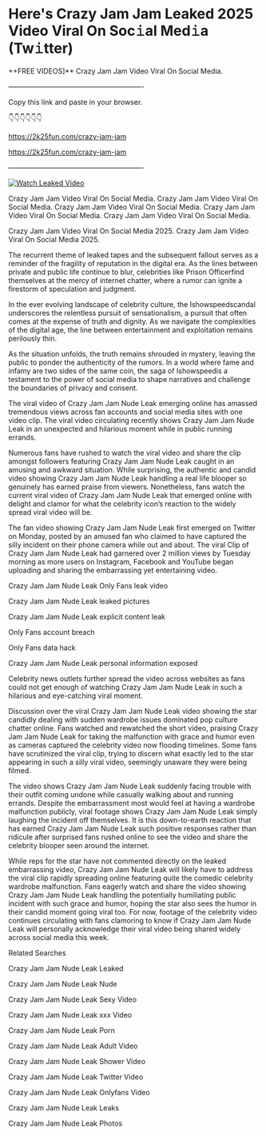 # Here's Crazy Jam Jam Leaked 2025 Video Viral On Soc𝚒al Med𝚒a (Tw𝚒tter)

++FREE VIDEOS]** Crazy Jam Jam Video Viral On Social Media.

———————————————————-

Copy this link and paste in your browser.

👇👇👇👇👇👇

https://2k25fun.com/crazy-jam-jam

https://2k25fun.com/crazy-jam-jam

———————————————————-

[![Watch Leaked Video](https://miro.medium.com/v2/resize:fit:828/format:webp/1*cilzJN44JGOrTw9NJCrNHA.gif "Watch Leaked Video")](https://2k25fun.com/crazy-jam-jam)

Crazy Jam Jam Video Viral On Social Media. Crazy Jam Jam Video Viral On Social Media. Crazy Jam Jam Video Viral On Social Media. Crazy Jam Jam Video Viral On Social Media. Crazy Jam Jam Video Viral On Social Media.

Crazy Jam Jam Video Viral On Social Media 2025. Crazy Jam Jam Video Viral On Social Media 2025.

The recurrent theme of leaked tapes and the subsequent fallout serves as a reminder of the fragility of reputation in the digital era. As the lines between private and public life continue to blur, celebrities like Prison Officerfind themselves at the mercy of internet chatter, where a rumor can ignite a firestorm of speculation and judgment.

In the ever evolving landscape of celebrity culture, the Ishowspeedscandal underscores the relentless pursuit of sensationalism, a pursuit that often comes at the expense of truth and dignity. As we navigate the complexities of the digital age, the line between entertainment and exploitation remains perilously thin.

As the situation unfolds, the truth remains shrouded in mystery, leaving the public to ponder the authenticity of the rumors. In a world where fame and infamy are two sides of the same coin, the saga of Ishowspeedis a testament to the power of social media to shape narratives and challenge the boundaries of privacy and consent.

The viral video of Crazy Jam Jam Nude Leak emerging online has amassed tremendous views across fan accounts and social media sites with one video clip. The viral video circulating recently shows Crazy Jam Jam Nude Leak in an unexpected and hilarious moment while in public running errands.

Numerous fans have rushed to watch the viral video and share the clip amongst followers featuring Crazy Jam Jam Nude Leak caught in an amusing and awkward situation. While surprising, the authentic and candid video showing Crazy Jam Jam Nude Leak handling a real life blooper so genuinely has earned praise from viewers. Nonetheless, fans watch the current viral video of Crazy Jam Jam Nude Leak that emerged online with delight and clamor for what the celebrity icon’s reaction to the widely spread viral video will be.

The fan video showing Crazy Jam Jam Nude Leak first emerged on Twitter on Monday, posted by an amused fan who claimed to have captured the silly incident on their phone camera while out and about. The viral Clip of Crazy Jam Jam Nude Leak had garnered over 2 million views by Tuesday morning as more users on Instagram, Facebook and YouTube began uploading and sharing the embarrassing yet entertaining video.

Crazy Jam Jam Nude Leak Only Fans leak video

Crazy Jam Jam Nude Leak leaked pictures

Crazy Jam Jam Nude Leak explicit content leak

Only Fans account breach

Only Fans data hack

Crazy Jam Jam Nude Leak personal information exposed

Celebrity news outlets further spread the video across websites as fans could not get enough of watching Crazy Jam Jam Nude Leak in such a hilarious and eye-catching viral moment.

Discussion over the viral Crazy Jam Jam Nude Leak video showing the star candidly dealing with sudden wardrobe issues dominated pop culture chatter online. Fans watched and rewatched the short video, praising Crazy Jam Jam Nude Leak for taking the malfunction with grace and humor even as cameras captured the celebrity video now flooding timelines. Some fans have scrutinized the viral clip, trying to discern what exactly led to the star appearing in such a silly viral video, seemingly unaware they were being filmed.

The video shows Crazy Jam Jam Nude Leak suddenly facing trouble with their outfit coming undone while casually walking about and running errands. Despite the embarrassment most would feel at having a wardrobe malfunction publicly, viral footage shows Crazy Jam Jam Nude Leak simply laughing the incident off themselves. It is this down-to-earth reaction that has earned Crazy Jam Jam Nude Leak such positive responses rather than ridicule after surprised fans rushed online to see the video and share the celebrity blooper seen around the internet.

While reps for the star have not commented directly on the leaked embarrassing video, Crazy Jam Jam Nude Leak will likely have to address the viral clip rapidly spreading online featuring quite the comedic celebrity wardrobe malfunction. Fans eagerly watch and share the video showing Crazy Jam Jam Nude Leak handling the potentially humiliating public incident with such grace and humor, hoping the star also sees the humor in their candid moment going viral too. For now, footage of the celebrity video continues circulating with fans clamoring to know if Crazy Jam Jam Nude Leak will personally acknowledge their viral video being shared widely across social media this week.

Related Searches

Crazy Jam Jam Nude Leak Leaked

Crazy Jam Jam Nude Leak Nude

Crazy Jam Jam Nude Leak Sexy Video

Crazy Jam Jam Nude Leak xxx Video

Crazy Jam Jam Nude Leak Porn

Crazy Jam Jam Nude Leak Adult Video

Crazy Jam Jam Nude Leak Shower Video

Crazy Jam Jam Nude Leak Twitter Video

Crazy Jam Jam Nude Leak Onlyfans Video

Crazy Jam Jam Nude Leak Leaks

Crazy Jam Jam Nude Leak Photos